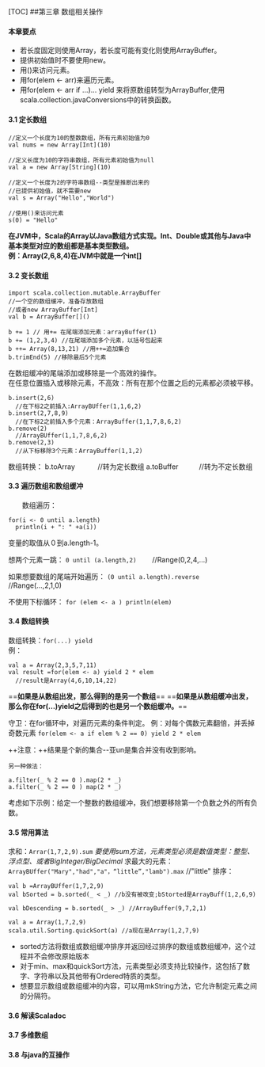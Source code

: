 [TOC]
##第三章 数组相关操作
#### 本章要点
  * 若长度固定则使用Array，若长度可能有变化则使用ArrayBuffer。
  * 提供初始值时不要使用new。
  * 用()来访问元素。
  * 用for(elem <- arr)来遍历元素。
  * 用for(elem <- arr if ...)... yield 来将原数组转型为ArrayBuffer,使用scala.collection.javaConversions中的转换函数。


#### 3.1 定长数组
```
//定义一个长度为10的整数数组，所有元素初始值为0
val nums = new Array[Int](10)   

//定义长度为10的字符串数组，所有元素初始值为null
val a = new Array[String](10)

//定义一个长度为2的字符串数组--类型是推断出来的
//已提供初始值，就不需要new
val s = Array("Hello","World")

//使用()来访问元素
s(0) = "Hello"

```  
 **在JVM中，Scala的Array以Java数组方式实现。Int、Double或其他与Java中基本类型对应的数组都是基本类型数组。  
 例：Array(2,6,8,4)在JVM中就是一个int[]**  

#### 3.2 变长数组
```
import scala.collection.mutable.ArrayBuffer
//一个空的数组缓冲，准备存放数组
//或者new ArrayBuffer[Int]
val b = ArrayBuffer[]()

b += 1 // 用+= 在尾端添加元素：arrayBuffer(1)
b += (1,2,3,4) //在尾端添加多个元素，以括号包起来
b ++= Array(8,13,21) //用++=追加集合
b.trimEnd(5) //移除最后5个元素
```  
  在数组缓冲的尾端添加或移除是一个高效的操作。  
	在任意位置插入或移除元素，不高效：所有在那个位置之后的元素都必须被平移。  
```
b.insert(2,6)  
  //在下标2之前插入:ArrayBUffer(1,1,6,2)
b.insert(2,7,8,9)  
  //在下标2之前插入多个元素：ArrayBuffer(1,1,7,8,6,2)
b.remove(2)
  //ArrayBUffer(1,1,7,8,6,2)
b.remove(2,3)
  //从下标移除3个元素：ArrayBuffer(1,1,2)
```	
  数组转换：
	b.toArray  　　　//转为定长数组
	a.toBuffer　　　//转为不定长数组　
	

#### 3.3 遍历数组和数组缓冲
　　数组遍历：
```
for(i <- 0 until a.length)
  println(i + ": " +a(i))
```	
  变量的取值从０到a.length-1。

  想两个元素一跳：
`0 until (a.length,2)`  　　//Range(0,2,4,...)	

  如果想要数组的尾端开始遍历：
`(0 until a.length).reverse`  　　//Range(...,2,1,0)  

  不使用下标循环：
`for (elem <- a ) println(elem)`	

#### 3.4 数组转换
  数组转换：`for(...) yield`  
	例：
```
val a = Array(2,3,5,7,11)
val result =for(elem <- a) yield 2 * elem 
  //result是Array(4,6,10,14,22)
```	
==**如果是从数组出发，那么得到的是另一个数组**==
==**如果是从数组缓冲出发，那么你在for(...)yield之后得到的也是另一个数组缓冲。**==

  守卫：在for循环中，对遍历元素的条件判定。
	例：对每个偶数元素翻倍，并丢掉奇数元素
`for(elem <- a if elem % 2 == 0) yield 2 * elem`	

  ++注意：++结果是个新的集合--亚un是集合并没有收到影响。
	
	另一种做法：
`a.filter(_ % 2 == 0 ).map(2 * _)`	
`a.filter(_ % 2 == 0 ) map(2 * _)`	

  考虑如下示例：给定一个整数的数组缓冲，我们想要移除第一个负数之外的所有负数。


#### 3.5 常用算法
  求和：`Arrar(1,7,2,9).sum`
	*要使用sum方法，元素类型必须是数值类型：整型、浮点型、或者BigInteger/BigDecimal*
	求最大的元素：`ArrayBUffer("Mary","had","a"，“little”,"lamb").max`
	//"little"
	排序：
```
val b =ArrayBUffer(1,7,2,9)
val bSorted = b.sorted(_ < _) //b没有被改变;bStorted是ArrayBuff(1,2,6,9)

val bDescending = b.sorted(_ > _) //ArrayBuffer(9,7,2,1)

val a = Array(1,7,2,9)
scala.util.Sorting.quickSort(a) //a现在是Array(1,2,7,9)
```  
 
  * sorted方法将数组或数组缓冲排序并返回经过排序的数组或数组缓冲，这个过程并不会修改原始版本
  * 对于min、max和quickSort方法，元素类型必须支持比较操作，这包括了数字、字符串以及其他带有Ordered特质的类型。
  * 想要显示数组或数组缓冲的内容，可以用mkString方法，它允许制定元素之间的分隔符。



#### 3.6 解读Scaladoc
#### 3.7 多维数组
#### 3.8 与java的互操作


	